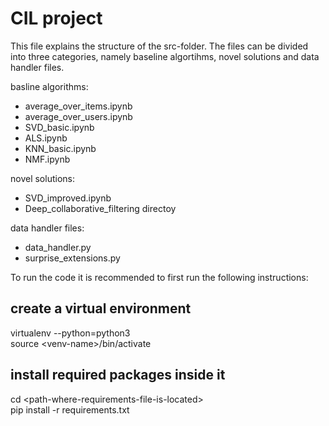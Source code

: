# CIL project

This file explains the structure of the src-folder. The files can be divided into three categories, 
namely baseline algortihms, novel solutions and data handler files.

basline algorithms:
- average_over_items.ipynb
- average_over_users.ipynb
- SVD_basic.ipynb
- ALS.ipynb
- KNN_basic.ipynb
- NMF.ipynb

novel solutions:
- SVD_improved.ipynb
- Deep_collaborative_filtering directoy

data handler files:
- data_handler.py
- surprise_extensions.py


To run the code it is recommended to first run the following instructions:

## create a virtual environment
virtualenv --python=python3 <venv-name>  
source \<venv-name\>/bin/activate

## install required packages inside it
cd \<path-where-requirements-file-is-located\>  
pip install -r requirements.txt

